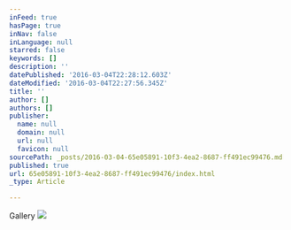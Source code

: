```yaml
---
inFeed: true
hasPage: true
inNav: false
inLanguage: null
starred: false
keywords: []
description: ''
datePublished: '2016-03-04T22:28:12.603Z'
dateModified: '2016-03-04T22:27:56.345Z'
title: ''
author: []
authors: []
publisher:
  name: null
  domain: null
  url: null
  favicon: null
sourcePath: _posts/2016-03-04-65e05891-10f3-4ea2-8687-ff491ec99476.md
published: true
url: 65e05891-10f3-4ea2-8687-ff491ec99476/index.html
_type: Article

---
```

Gallery
![](https://the-grid-user-content.s3-us-west-2.amazonaws.com/d224a6b4-9120-4d59-890c-b2304af9c501.jpg)